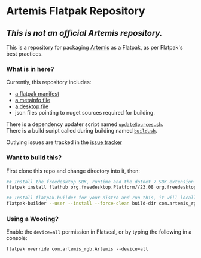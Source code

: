 
# Artemis Flatpak Repository

## ***This is not an official Artemis repository.***

This is a repository for packaging [Artemis](https://artemis-rgb.com) as a Flatpak, as per Flatpak's best practices.



### What is in here?

Currently, this repository includes:
- [a flatpak manifest](com.artemis_rgb.Artemis.yaml)
- [a metainfo file](com.artemis_rgb.artemis.metainfo.xml)
- [a desktop file](com.artemis_rgb.artemis.desktop)
- json files pointing to nuget sources required for building.

There is a dependency updater script named [`updateSources.sh`](updateSources.sh).  
There is a build script called during building named [`build.sh`](build.sh).

Outlying issues are tracked in the [issue tracker](https://github.com/ProjectSynchro/com.artemis_rgb.Artemis/issues)

### Want to build this?

First clone this repo and change directory into it, then:

```sh
## Install the freedesktop SDK, runtime and the dotnet 7 SDK extension for the freedesktop SDK
flatpak install flathub org.freedesktop.Platform//23.08 org.freedesktop.Sdk//23.08 org.freedesktop.Sdk.Extension.dotnet7//23.08

## Install flatpak-builder for your distro and run this, it will locally install the Flatpak for you.
flatpak-builder --user --install --force-clean build-dir com.artemis_rgb.Artemis.yaml
```

### Using a Wooting? 

Enable the `device=all` permission in Flatseal, or by typing the following in a console: 

`flatpak override com.artemis_rgb.Artemis --device=all`
